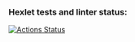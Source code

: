 ### Hexlet tests and linter status:
[![Actions Status](https://github.com/ushachev/js-oop-project-62/workflows/hexlet-check/badge.svg)](https://github.com/ushachev/js-oop-project-62/actions)
